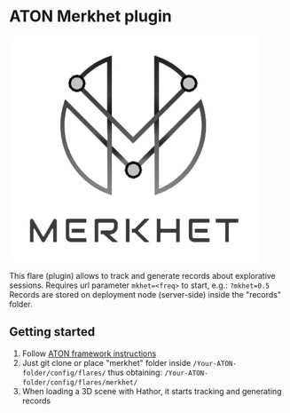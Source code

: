 # ATON Merkhet plugin

![alt text](./public/merkhet.jpg)

This flare (plugin) allows to track and generate records about explorative sessions. Requires url parameter `mkhet=<freq>` to start, e.g.: `?mkhet=0.5`
Records are stored on deployment node (server-side) inside the "records" folder.


## Getting started

1) Follow [ATON framework instructions](https://github.com/phoenixbf/aton)
2) Just git clone or place "merkhet" folder inside `/Your-ATON-folder/config/flares/` thus obtaining: `/Your-ATON-folder/config/flares/merkhet/`
3) When loading a 3D scene with Hathor, it starts tracking and generating records